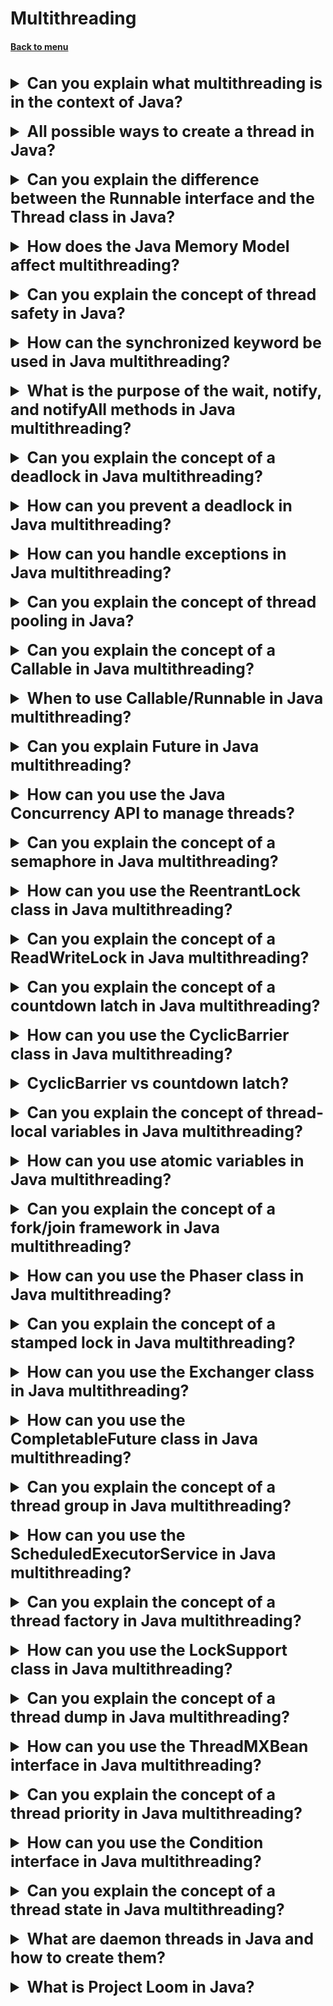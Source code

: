 <h1>Multithreading</h1> 
<h4> 

[Back to menu](..%2FMenu.md)

</h4>

[//]: # (Can you explain what multithreading is in the context of Java?)

<br>
<details>
    <summary style="font-size: 25px;">
        <b>
            Can you explain what multithreading is in the context of Java?
        </b>
    </summary>
<br>

Multithreading is a feature of Java that allows multiple sequences of code
(threads) to be run concurrently within a single program.
This can improve the performance of complex applications,
especially on systems with multiple processors or cores.

A thread in Java is like a lightweight subprocess.
Each thread has its own call stack,
but shares the same memory space and resources
(like open files and network connections)
with other threads in the same process.
This shared access to resources is one of the reasons
why multithreading programming can be more complex,
as it requires careful synchronization to avoid issues like race conditions.

You can create a new thread by extending the Thread class
and overriding its run() method,
or by implementing the Runnable interface
and passing an instance to a new Thread.

    Runnable runnable = new Runnable() {
      public void run() {
        // Code to run in new thread
      }
    };
    
    Thread thread = new Thread(runnable);
    thread.start(); // Starts the new thread

</details>
<br>

[//]: # (All possible ways to create a thread in Java?)

<details>
    <summary style="font-size: 25px;">
        <b>
            All possible ways to create a thread in Java?
        </b>
    </summary>
<br>

In Java, there are two main ways to create a thread:

- **By extending the Thread class:**
  You can create a new class that extends the Thread class,
  and then override the run() method to include the code
  that should be executed in the thread.

        class MyThread extends Thread {
          public void run() {
            // Code to execute in new thread
          }
        }
        
        // To start the thread:
        MyThread myThread = new MyThread();
        myThread.start();

- By implementing **the Runnable interface:**
  You can create a class that implements the Runnable interface,
  and then pass an instance of that class to a new Thread.

        class MyRunnable implements Runnable {
          public void run() {
            // Code to execute in new thread
          }
        }
        
        // To start the thread:
        Thread thread = new Thread(new MyRunnable());
        thread.start();

The Runnable interface is often preferred over
extending Thread because it allows your class to extend another class

- Java also provides the java.util.concurrent package,
  which includes the Executor framework

        ExecutorService executor = Executors.newFixedThreadPool(10);
        executor.execute(new MyRunnable());

</details>
<br>

[//]: # (Can you explain the difference between 
        the Runnable interface and the Thread class in Java?)

<details>
    <summary style="font-size: 25px;">
        <b>
            Can you explain the difference between 
            the Runnable interface and the Thread class in Java?
        </b>
    </summary>
<br>

**Inheritance:** extend Thread / implements Runnable

**Runnable** run can be run:

* in a new thread //new Thread(runnable).start();
* in a thread pool //executor.submit(runnable);
* in the current thread //runnable.run();

**Thread**

* Run the task in a new thread
* Can't run the task in a thread pool
* Can't run the task in a different thread

In general, implementing Runnable is more flexible
and is usually preferred over extending Thread.

</details>
<br>

[//]: # (How does the Java Memory Model affect multithreading?)

<details>
    <summary style="font-size: 25px;">
        <b>
            How does the Java Memory Model affect multithreading?
        </b>
    </summary>
<br>

Here are some key aspects of the JMM that affect multithreading:

* **Visibility**

Problem: One of the main challenges in multithreading
is ensuring that when one thread modifies a shared variable,
other threads can see the changes.

Solution: The volatile keyword can be used to ensure
that changes to a variable are immediately written
to the main memory, and that any read of the variable
will fetch the latest value from the main memory.

* **Atomicity:**

Problem: Operations that seem to be single,
indivisible operations can actually be composed of multiple steps.

Solution: For compound operations (like incrementing a value),
synchronization mechanisms such as synchronized blocks
or Atomic classes can be used to ensure atomicity.

* **Reordering and Happens before:**

Problem: The JMM allows the reordering of some operations
when multiple threads are involved, as other threads may
see operations happening in a different order.

Solution: The JMM provides the volatile keyword
and synchronized blocks to enforce a specific
order of operations across threads.

Before compilation:

    int x = 1;
    int y = 2;
    int a = x;
    int b = y;

After compilation:

    int y = 2;
    int x = 1;
    int b = y;
    int a = x;

</details>
<br>

[//]: # (Can you explain the concept of thread safety in Java?)

<details>
    <summary style="font-size: 25px;">
        <b>
            Can you explain the concept of thread safety in Java?
        </b>
    </summary>
<br>

Here are some strategies to achieve thread safety in Java:

- **Immutability:** Immutable objects are by definition thread-safe,
  as their state cannot change after construction.

- **Synchronization:** Java provides several synchronization mechanisms,
  including synchronized methods, synchronized blocks, volatile variables,
  and classes in the java.util.concurrent package,
  such as ReentrantLock and Semaphore.

These tools can be used to control access to shared data in a way
that ensures only one thread at a time can access the data
or a particular section of code.

- **Atomic operations:** The Java Memory Model guarantees atomicity
  for most variable reads and writes

</details>
<br>

[//]: # (How can the synchronized keyword be used in Java multithreading?)

<details>
    <summary style="font-size: 25px;">
        <b>
            How can the synchronized keyword be used in Java multithreading?
        </b>
    </summary>
<br>

The synchronized keyword in Java is used to create
a critical section where only one thread can execute at a time.

It's one of the key tools for achieving thread safety in a multi-threaded
environment, as it can prevent race conditions by ensuring
that multiple threads do not concurrently modify shared mutable data.

- **Synchronized Methods:** If another thread already holds the lock,
  the thread will block until the lock is released.

- **Synchronized Blocks:** protect only part of a method

- **Synchronized Static Methods** same as object methods

</details>
<br>


[//]: # (What is the purpose of the wait, notify, and notifyAll
        methods in Java multithreading?)

<details>
    <summary style="font-size: 25px;">
        <b>
            What is the purpose of the wait, notify, and notifyAll
            methods in Java multithreading?
        </b>
    </summary>
<br>

The wait(), notify(), and notifyAll() allow
threads to communicate about the lock status of a resource.

- wait(): tells the current thread go to sleep until
  some other thread enters the same monitor
  and calls notify() or notifyAll()

- notify(): This method wakes up a single thread that called wait()
  on the same object.
  It should be noted that calling notify()
  does not actually give up a lock on a resource,
  the thread that calls notify() remains the owner of the lock.
  The thread woken up by notify() will not be able
  to proceed until the current thread releases the lock.

- notifyAll(): wakes up all the threads that called wait().
  The highest priority thread will run first

</details>
<br>

[//]: # (Can you explain the concept of a deadlock in Java multithreading?)

<details>
    <summary style="font-size: 25px;">
        <b>
            Can you explain the concept of a deadlock in Java multithreading?
        </b>
    </summary>
<br>

A deadlock in Java multithreading is a situation where two
or more threads are blocked forever,
each waiting for the other to release a lock.
Deadlock occurs when multiple threads need the same
locks but obtain them in different order.

Deadlocks can be very difficult to diagnose and fix,
because they depend on the timing of thread execution,
which can be unpredictable.

The best way to deal with deadlocks is to avoid them,
for example, by always acquiring locks in the same order.

    public class SimpleDeadlock {
        public static void main(String[] args) {
            Thread.currentThread().join();  // Line 1
        }
    }

</details>
<br>

[//]: # (How can you prevent a deadlock in Java multithreading?)

<details>
    <summary style="font-size: 25px;">
        <b>
            How can you prevent a deadlock in Java multithreading?
        </b>
    </summary>
<br>

Preventing deadlocks:

- Avoid Nested Locks
- Avoid Unnecessary Locks: The more locks you hold,
  the greater the chance of deadlock.
- Use Lock Ordering: If a thread must acquire multiple locks,
  always acquire the locks in the same, fixed order.
- Use a Lock Timeout:
- Use Deadlock Detection Tools: like JConsole
- Use Higher-Level Concurrency APIs: like java.util.concurrent

</details>
<br>

[//]: # (How can you handle exceptions in Java multithreading?)

<details>
    <summary style="font-size: 25px;">
        <b>
            How can you handle exceptions in Java multithreading?
        </b>
    </summary>
<br>

Handling exceptions in Java multithreading can be a bit tricky
because an exception thrown in a thread cannot be caught in other threads.
However, there are several ways to handle exceptions in threads:

- **try-catch block inside the run()**

        new Thread(() -> {
            try {
                // code that might throw an exception
                } catch (Exception e) {
                // handle exception
            }
        }).start();

- **Thread.UncaughtExceptionHandler** interface

      Thread thread = new Thread(() -> {
          // code that might throw an exception
      });
        
      thread.setUncaughtExceptionHandler(new Thread.UncaughtExceptionHandler() {
      public void uncaughtException(Thread t, Throwable e) {
      // handle exception
      }
      });
        
      thread.start();

- you can use the **Future** to handle exceptions

        Future<?> future = executor.submit(() -> {
        // code that might throw an exception
        });
        
        try {
        future.get();
        } catch (ExecutionException e) {
        Throwable cause = e.getCause();  // get the actual exception
        // handle exception
        }

- Use Callable instead of runnable

</details>
<br>

[//]: # (Can you explain the concept of thread pooling in Java?)

<details>
    <summary style="font-size: 25px;">
        <b>
            Can you explain the concept of thread pooling in Java?
        </b>
    </summary>
<br>

Thread pooling in Java is a concept where a pool
of worker threads is created to perform a queue of tasks.
This is more efficient than creating a new thread for each task,
especially for large-scale, CPU-intensive or IO-intensive tasks.

- **Thread Reuse:** Creating and starting a thread can be expensive in
  terms of time and system resources.
  Thread pools allow you to reuse existing threads to execute new tasks.

- **Control Over System Resources:**
  By limiting the number of total threads that can be in
  existence at any given time, you can prevent system overload.

- **Improved Stability:** Too many threads can lead to system instability
  or even crashes.
  A thread pool can help maintain stability
  by limiting the number of threads.

Java provides built-in support for thread pools
in the java.util.concurrent package.
The ExecutorService interface represents a thread pool.
You can create a thread pool using one of the
factory methods in the Executors class.

    ExecutorService executor = Executors.newFixedThreadPool(10);  // create a pool of 10 threads
    
    for (int i = 0; i < 50; i++) {
        int finalI = i;
        executor.submit(() -> {
            System.out.println("Running task " + finalI + " in thread " + Thread.currentThread().getName());
        });
    }
    
    executor.shutdown();

</details>
<br>

[//]: # (Can you explain the concept of a Callable 
        and Future in Java multithreading?)

<details>
    <summary style="font-size: 25px;">
        <b>
            Can you explain the concept of a Callable in Java multithreading?
        </b>
    </summary>
<br>

- **Callable:** The Callable interface is similar to Runnable,
  in that both are designed for classes whose instances
  are potentially executed by another thread.

However, Runnable does not return a result and
cannot throw a checked exception, whereas Callable can do both.

A Callable needs to implement a single method,
call(), which returns a value and may throw an exception.

</details>
<br>

[//]: # (When to use Callable/Runnable in Java multithreading?)

<details>
    <summary style="font-size: 25px;">
        <b>
            When to use Callable/Runnable in Java multithreading?
        </b>
    </summary>
<br>

In general, if your task doesn't need to return a result and
doesn't throw any checked exceptions, you can use a Runnable.
If your task needs to return a result or might throw a checked exception,
you should use a Callable.

</details>
<br>

[//]: # (Can you explain Future in Java multithreading?)

<details>
    <summary style="font-size: 25px;">
        <b>
            Can you explain Future in Java multithreading?  
        </b>
    </summary>
<br>

In Java, Future is an interface that represents the result
of an asynchronous computation.
It provides methods to check if the computation is complete,
to wait for its completion, and to retrieve the result of the computation.

- **boolean isDone():** Returns true if the task completed.
  Completion may be due to normal termination, an exception, or cancellation.

- **V get():** Waits if necessary for the computation to complete,
  and then retrieves its result.
  This method will block if the computation has not yet completed.

- **V get(long timeout, TimeUnit unit):** Waits if necessary for at
  most the given time for the computation to complete,
  and then retrieves its result, if available.

- **boolean cancel(boolean mayInterruptIfRunning):**
  Attempts to cancel execution of this task.

</details>
<br>

[//]: # (How can you use the Java Concurrency API to manage threads?)

<details>
    <summary style="font-size: 25px;">
        <b>
            How can you use the Java Concurrency API to manage threads? 
        </b>
    </summary>
<br>

Java Concurrency API provides various classes and interfaces
that can be used to manage and control threads
in a more advanced way compared to simply creating
Thread objects and calling their start() method.
Here are some key components of the Java Concurrency API:

1. **Executor Framework:** This is a framework that creates
   and manages threads. It uses the `Executor`, `ExecutorService`,
   and `ScheduledExecutorService` interfaces, and the `Executors`
   utility class. You can create a pool of threads
   and control them through the `ExecutorService`.

```
ExecutorService executorService = Executors.newFixedThreadPool(10);
executorService.execute(() -> {
    // task to be performed by a thread
});
executorService.shutdown();
```

2. **Future and Callable:** If you need a result from your tasks,
   you can use the `Callable` interface, which represents
   a task that returns a result.
   When you submit a `Callable` to an `ExecutorService`,
   it returns a `Future`, which represents the result of a computation.

```
Callable<Integer> task = () -> {
    // Perform computation
    return 123;
};
Future<Integer> future = executorService.submit(task);
Integer result = future.get();  // This will block until the result is ready
```

3. **Locks:** The `java.util.concurrent.locks`
   package provides a more advanced set of lock operations
   than the implicit locks provided by `synchronized`.
   The `Lock` interface allows more flexible structuring z
   of synchronized code and allows multiple condition variables per lock.

```
Lock lock = new ReentrantLock();
lock.lock();
try {
    // access shared resource
} finally {
    lock.unlock();
}
```

4. **Atomic Variables:** The `java.util.concurrent.atomic`
   package defines classes that support atomic operations
   on single variables. All operations with these classes are atomic,
   which eliminates the need for using a `synchronized` block.

```
AtomicInteger atomicInteger = new AtomicInteger(0);
int newValue = atomicInteger.incrementAndGet();
```

5. **Concurrent Collections:** The `java.util.concurrent` package
   also includes several concurrent collection classes,
   like `ConcurrentHashMap` and `CopyOnWriteArrayList`,
   which are thread-safe versions of `HashMap` and `ArrayList`.

</details>
<br>

[//]: # (Can you explain the concept of a semaphore in Java multithreading?)

<details>
    <summary style="font-size: 25px;">
        <b>
            Can you explain the concept of a semaphore in Java multithreading?
        </b>
    </summary>
<br>

A semaphore in Java multithreading is a class in the
java.util.concurrent package that is used to limit the number
of threads that can access a certain resource at the same time.

A semaphore maintains a set of permits.
A thread can acquire a permit from the semaphore,
in which case the number of available permits decreases.
If a thread tries to acquire a permit and none are available,
the thread will block until a permit becomes available
(or until it's interrupted).

A thread can also release a permit back to the semaphore,
in which case the number of available permits increases.

    Semaphore semaphore = new Semaphore(3);  // 3 permits

![img](https://i.stack.imgur.com/cDXIV.png)

</details>
<br>

[//]: # (How can you use the ReentrantLock class in Java multithreading?)

<details>
    <summary style="font-size: 25px;">
        <b>
            How can you use the ReentrantLock class in Java multithreading?
        </b>
    </summary>
<br>

The `ReentrantLock` class in Java is part of the
`java.util.concurrent.locks` package.
It's an implementation of the `Lock` interface
and works similarly to the implicit locking provided
by the `synchronized` keyword, but with additional features and capabilities.

A `ReentrantLock` is "reentrant" in the sense that a single
thread can acquire the lock multiple times without blocking on itself.
This is useful in situations where it's not easy to ensure
that the lock is always released before a method returns.

Here's an example of how to use a `ReentrantLock`:

```
ReentrantLock lock = new ReentrantLock();

lock.lock();
try {
    // access shared resource
} finally {
    lock.unlock();
}
```

- **Ability to interrupt a thread waiting for a lock:**
  `ReentrantLock` provides a method `lockInterruptibly()`
  that can be used to interrupt a thread that's waiting for a lock.

- **Ability to timeout while waiting for a lock:**
  `ReentrantLock` provides a method `tryLock(long timeout, TimeUnit unit)`
  that can be used to make a thread wait for a
  lock for a certain amount of time before giving up.

- **Fairness policy:** When creating a `ReentrantLock`,
  you can set a fairness policy. If set to `true`,
  the lock will favor granting access to the longest-waiting thread.

</details>
<br>

[//]: # (Can you explain the concept of a ReadWriteLock in Java multithreading?)

<details>
    <summary style="font-size: 25px;">
        <b>
            Can you explain the concept of a ReadWriteLock in Java multithreading?
        </b>
    </summary>
<br>

The `ReadWriteLock` interface in Java provides a pair of lock methods:
one for read access and one for write access.
It's part of the `java.util.concurrent.locks` package.
If a thread wants to read the shared data, it acquires the read lock.
If a thread wants to modify the shared data, it acquires the write lock.

The main advantage of a `ReadWriteLock` over a regular lock
(like `ReentrantLock`) is that it allows multiple threads
to read shared data concurrently.
The write lock is exclusive, but the read lock is not,
which can lead to better performance in some scenarios.

Here's an example of how to use a `ReadWriteLock`:

```
ReadWriteLock readWriteLock = new ReentrantReadWriteLock();

// Acquire read lock
readWriteLock.readLock().lock();
try {
    // read shared data
} finally {
    readWriteLock.readLock().unlock();
}

// Acquire write lock
readWriteLock.writeLock().lock();
try {
    // write to shared data
} finally {
    readWriteLock.writeLock().unlock();
}
```

</details>
<br>

[//]: # (Can you explain the concept of a countdown latch in Java multithreading?)

<details>
    <summary style="font-size: 25px;">
        <b>
            Can you explain the concept of a countdown latch in Java multithreading?
        </b>
    </summary>
<br>

A `CountDownLatch` in Java multithreading is a utility
class in the `java.util.concurrent` package.
It allows one or more threads to wait until
a set of operations being performed in other threads completes.

A `CountDownLatch` is initialized with a given count,
which represents the number of operations
that must complete before the latch is released.
The `countDown()` method is used to decrement the count,
and the `await()` method is used to block until the count reaches zero.

Here's an example of how to use a `CountDownLatch`:

```
int workerCount = 5;
final CountDownLatch latch = new CountDownLatch(workerCount);

for (int i = 0; i < workerCount; i++) {
    new Thread(() -> {
        // Perform some work...
        latch.countDown();  // Decrement the count
    }).start();
}

try {
    latch.await();  // Wait until the count reaches zero
} catch (InterruptedException e) {
    Thread.currentThread().interrupt();
}
```

![img](https://static.javatpoint.com/core/images/countdownlatch-in-java.png)

</details>
<br>

[//]: # (How can you use the CyclicBarrier class in Java multithreading?)

<details>
    <summary style="font-size: 25px;">
        <b>
            How can you use the CyclicBarrier class in Java multithreading?
        </b>
    </summary>
<br>

The `CyclicBarrier` class in Java is a synchronization mechanism
that allows a set of threads to all wait for each other
to reach a common barrier point.
It is called cyclic because it can be re-used after
the waiting threads are released.

The `CyclicBarrier` is useful in programs
involving a fixed-sized party of threads that must occasionally
wait for each other.

The barrier is called cyclic because it can be re-used after
the waiting threads are released.

```
int partyCount = 3;
CyclicBarrier barrier = new CyclicBarrier(partyCount);

for (int i = 0; i < partyCount; i++) {
    new Thread(() -> {
        System.out.println("Thread " + Thread.currentThread().getId() + " is waiting on barrier");
        try {
            barrier.await();
        } catch (InterruptedException | BrokenBarrierException e) {
            e.printStackTrace();
        }
        System.out.println("Thread " + Thread.currentThread().getId() + " has crossed the barrier");
    }).start();
}
```

![img](https://media.geeksforgeeks.org/wp-content/uploads/cyclicbarrier.png)

</details>
<br>

[//]: # (CyclicBarrier vs countdown latch?)

<details>
    <summary style="font-size: 25px;">
        <b>
            CyclicBarrier vs countdown latch?
        </b>
    </summary>
<br>

In general, **CountDownLatch** is suitable for situations
where one thread needs to wait for one or more operations
in other threads to complete.

**CyclicBarrier** is suitable for situations
where several threads need to all wait together
until they all reach a common point.

</details>
<br>

[//]: # (Can you explain the concept of thread-local 
        variables in Java multithreading?)

<details>
    <summary style="font-size: 25px;">
        <b>
            Can you explain the concept of thread-local 
            variables in Java multithreading?
        </b>
    </summary>
<br>

Thread-local variables in Java are used to create variables
that can only be read and written by the same thread.
This means that even if two threads are executing the same code,
and the code has a reference to a `ThreadLocal` variable,
then the two threads cannot see each other's `ThreadLocal` variables.

```
ThreadLocal<Integer> threadLocal = new ThreadLocal<>();

// In thread 1
threadLocal.set(1);
Integer valueInThread1 = threadLocal.get();  // This will be 1

// In thread 2
threadLocal.set(2);
Integer valueInThread2 = threadLocal.get();  // This will be 2
```

</details>
<br>

[//]: # (How can you use atomic variables in Java multithreading?)

<details>
    <summary style="font-size: 25px;">
        <b>
            How can you use atomic variables in Java multithreading?
        </b>
    </summary>
<br>

Atomic variables in Java are used in multithreading environments
to perform atomic operations without using `synchronized` keyword.
The `java.util.concurrent.atomic` package defines classes
that support atomic operations on single variables.
All operations with these classes are atomic,
which eliminates the need for using a `synchronized` block.

Here's an example of how to use an `AtomicInteger`:

```
AtomicInteger atomicInteger = new AtomicInteger(0);

// In thread 1
int newValueInThread1 = atomicInteger.incrementAndGet();  // This will be 1

// In thread 2
int newValueInThread2 = atomicInteger.incrementAndGet();  // This will be 2
```

</details>
<br>

[//]: # (Can you explain the concept of a fork/join 
        framework in Java multithreading?)

<details>
    <summary style="font-size: 25px;">
        <b>
            Can you explain the concept of a fork/join 
            framework in Java multithreading?
        </b>
    </summary>
<br>

The Fork/Join framework in Java is a tool for parallelize tasks.
It's designed to help you split up a big task into smaller subtasks,
then run these subtasks in parallel,
and finally combine the results of each subtask
to get the result of the original big task.

In terms of code, you'd use a `ForkJoinPool` to manage threads,
and a `RecursiveTask` or `RecursiveAction`
to represent the job that needs to be done.
The `compute()` method in RecursiveTask or RecursiveAction
is where you define how to split the job and how to combine the results.

```
ForkJoinPool pool = new ForkJoinPool();

RecursiveTask<MyResult> myTask = new RecursiveTask<MyResult>() {
    @Override
    protected MyResult compute() {
        if (jobIsSmallEnough) {
            // do the job directly and return the result
        } else {
            // split the job into smaller jobs
            // use fork() to do each smaller job in parallel
            // use join() to wait for the results
            // combine the results and return
        }
    }
};

MyResult result = pool.invoke(myTask);
```

Within the Fork/Join framework in Java, the fork() and join()
methods are used to manage subtasks within a RecursiveTask or RecursiveAction.

- **fork():** This method asynchronously executes the task that calls it

```
RecursiveTask<Integer> task1 = new MyRecursiveTask();
task1.fork();  // starts task1 asynchronously
```

- **join():** This method is called after fork()
  to wait for a task to complete and obtain its result.

```
Integer result = task1.join();  // waits for task1 to complete and returns the result
```

![img](https://images.idgesg.net/images/article/2023/04/forkjoinpool-100940067-large.jpg?auto=webp&quality=85,70)

</details>
<br>

[//]: # (How can you use the Phaser class in Java multithreading?)

<details>
    <summary style="font-size: 25px;">
        <b>
            How can you use the Phaser class in Java multithreading?
        </b>
    </summary>
<br>

The `Phaser` class in Java is used for synchronizing threads
that meet at a certain point of execution.
It's more flexible than `CyclicBarrier` and `CountDownLatch`
as it can handle a variable number of threads
and supports multiple phases.

You use `register()` to add threads, `arriveAndAwaitAdvance()`
to signal a thread's arrival and wait for others,
and `arriveAndDeregister()` to remove a thread.

```
Phaser phaser = new Phaser(1);  // 1 represents the main thread

for (int i = 0; i < 3; i++) {
    phaser.register();  // register a new unarrived party
    new Thread(() -> {
        System.out.println(Thread.currentThread().getName() + " arrived");
        phaser.arriveAndAwaitAdvance();  // current thread arrived and wait for others
        System.out.println(Thread.currentThread().getName() + " after passing barrier");
    }).start();
}

// deregister the main thread
phaser.arriveAndDeregister();
```

![img](https://miro.medium.com/v2/resize:fit:563/1*lxI9yzD9H714iVhs93zOyg.jpeg)

</details>
<br>

[//]: # (Can you explain the concept of a stamped lock in Java multithreading?)

<details>
    <summary style="font-size: 25px;">
        <b>
            Can you explain the concept of a stamped lock in Java multithreading?
        </b>
    </summary>
<br>

`java.util.concurrent.locks.StampedLock`

The `StampedLock` class in Java is a form of
lock that supports both exclusive and non-exclusive modes.
It was introduced in Java 8 as an alternative to `ReadWriteLock`,
offering better performance under high contention.

`StampedLock` has three modes of operation:

1. **Writing (exclusive lock)**:
   Similar to a `ReentrantReadWriteLock.WriteLock`,
   only one thread can hold the write lock at a time.

2. **Reading (optimistic lock)**:
   This is a non-exclusive lock.
   Multiple threads can hold the read lock, as long
   as any thread does not hold the write lock.
   If a write lock is requested while threads hold the read lock,
   the write lock is blocked until all read locks are released.

3. **Optimistic Reading**:
   This is a weaker form of a read lock
   where a read operation is attempted without
   the explicit acquisition of a read lock.
   If the data read is not modified while reading, the result is valid.
   If the data is modified, the operation is retried with a full read lock.

Here's an example of how to use a `StampedLock`:

```
StampedLock stampedLock = new StampedLock();

// Writing
long stamp = stampedLock.writeLock();
try {
    // write to shared data
} finally {
    stampedLock.unlockWrite(stamp);
}

// Reading
stamp = stampedLock.readLock();
try {
    // read from shared data
} finally {
    stampedLock.unlockRead(stamp);
}

// Optimistic Reading
stamp = stampedLock.tryOptimisticRead();
// read from shared data
if (!stampedLock.validate(stamp)) {
    stamp = stampedLock.readLock();
    try {
        // retry read from shared data
    } finally {
        stampedLock.unlockRead(stamp);
    }
}
```

</details>
<br>

[//]: # (How can you use the Exchanger class in Java multithreading?)

<details>
    <summary style="font-size: 25px;">
        <b>
            How can you use the Exchanger class in Java multithreading?
        </b>
    </summary>
<br>

The `Exchanger` class in Java is a synchronization
point at which two threads can exchange information.
It's part of the `java.util.concurrent` package.
`Exchanger` waits until two separate threads call its `exchange()` method.
When that happens, it swaps the data supplied by the threads.

Here's an example of how to use an `Exchanger`:

```
Exchanger<String> exchanger = new Exchanger<>();

new Thread(() -> {
    try {
        String message = "Message from Thread 1";
        message = exchanger.exchange(message);  // send and receive
        System.out.println("Thread 1 received: " + message);
    } catch (InterruptedException e) {
        Thread.currentThread().interrupt();
    }
}).start();

new Thread(() -> {
    try {
        String message = "Message from Thread 2";
        message = exchanger.exchange(message);  // send and receive
        System.out.println("Thread 2 received: " + message);
    } catch (InterruptedException e) {
        Thread.currentThread().interrupt();
    }
}).start();
```

![img](https://jenkov.com/images/java-concurrency-utils/exchanger.png)

</details>
<br>

[//]: # (How can you use the CompletableFuture class in Java multithreading?)

<details>
    <summary style="font-size: 25px;">
        <b>
            How can you use the CompletableFuture class in Java multithreading?
        </b>
    </summary>
<br>

`CompletableFuture` in Java is a way to run tasks in the background

The `CompletableFuture` class in Java is used for asynchronous programming.
It represents a Future that can be explicitly completed,
and supports dependent functions and actions.
You create a CompletableFuture with supplyAsync() or similar methods,
and retrieve the result with get().

It also provides methods for chaining, combining,
and handling exceptions in asynchronous tasks.

```
CompletableFuture<String> future = CompletableFuture.supplyAsync(() -> {
    // Some long running task
    try {
        Thread.sleep(1000);
    } catch (InterruptedException e) {
        // Handle interruption
    }
    return "Hello, World!";
});

// Do other things...

// Get the result of the background task
String result = future.get();
```

</details>
<br>

[//]: # (Can you explain the concept of a thread group in Java multithreading?)

<details>
    <summary style="font-size: 25px;">
        <b>
            Can you explain the concept of a thread group in Java multithreading?
        </b>
    </summary>
<br>

A `ThreadGroup` in Java is a data structure that controls the state
of multiple threads as a single unit.

Every thread in Java is a member of a thread group.
When a new thread is created, it belongs to the same group
as the thread that created it.

`ThreadGroup` provides several useful methods to operate
on a set of threads as a whole.
For example, you can interrupt all threads in a group,
stop them, or suspend them with a single method call.

```
// Create a new thread group
ThreadGroup group = new ThreadGroup("My Thread Group");

// Create new threads in the group
Thread thread1 = new Thread(group, () -> {
    // Some task...
});
Thread thread2 = new Thread(group, () -> {
    // Some task...
});

// Start the threads
thread1.start();
thread2.start();

// Check the number of active threads in the group
System.out.println("Active threads: " + group.activeCount());

// Interrupt all threads in the group
group.interrupt();
```

</details>
<br>

[//]: # (How can you use the ScheduledExecutorService in Java multithreading?)

<details>
    <summary style="font-size: 25px;">
        <b>
            How can you use the ScheduledExecutorService in Java multithreading?
        </b>
    </summary>
<br>

The `ScheduledExecutorService` interface in Java is a `ExecutorService`
that can schedule commands to run after a given delay,
or to execute periodically.

```
ScheduledExecutorService executor = Executors.newScheduledThreadPool(1);

Runnable task = () -> System.out.println("Task executed at " + LocalDateTime.now());

// Execute task after 5 seconds delay
executor.schedule(task, 5, TimeUnit.SECONDS);

// Execute task every 10 seconds
executor.scheduleAtFixedRate(task, 0, 10, TimeUnit.SECONDS);
executor.shutdown();
```

</details>
<br>

[//]: # (Can you explain the concept of a thread factory in Java multithreading?)

<details>
    <summary style="font-size: 25px;">
        <b>
            Can you explain the concept of a thread factory in Java multithreading?
        </b>
    </summary>
<br>

The `ThreadFactory` interface in Java is a factory
for creating new `Thread` instances.
This interface is used in situations where
you want to customize the properties of the threads being created,
such as their names, daemon status, priority, or `ThreadGroup`.

```
ThreadFactory factory = new ThreadFactory() {
    private final AtomicInteger counter = new AtomicInteger(0);

    @Override
    public Thread newThread(Runnable r) {
        Thread t = new Thread(r);
        t.setName("MyThread-" + counter.getAndIncrement());
        return t;
    }
};

ExecutorService executor = Executors.newFixedThreadPool(2, factory);

executor.submit(() -> {
    // Some task...
});
```

</details>
<br>

[//]: # (How can you use the LockSupport class in Java multithreading?)

<details>
    <summary style="font-size: 25px;">
        <b>
            How can you use the LockSupport class in Java multithreading?
        </b>
    </summary>
<br>

The `LockSupport` class in Java provides basic synchronization methods
that are useful in creating higher-level blocking/synchronization utilities.
It's part of the `java.util.concurrent.locks` package.
The two main methods in `LockSupport` are `park()` and `unpark(Thread)`.

- `park()`: This method is used to block the current thread,
  unless/until it's interrupted or `unpark(Thread)` is called on it.

- `unpark(Thread)`: This method is used to make
  a thread that called `park()` ready to run (if it's not already ready).

```
Thread thread = new Thread(() -> {
    System.out.println("Thread is starting...");
    LockSupport.park();
    System.out.println("Thread is resuming...");
});

thread.start();

// Sleep for a second to ensure the new thread gets to run
Thread.sleep(1000);

System.out.println("Main thread is going to unpark the other thread");
LockSupport.unpark(thread);
```

</details>
<br>

[//]: # (Can you explain the concept of a thread dump in Java multithreading?)

<details>
    <summary style="font-size: 25px;">
        <b>
            Can you explain the concept of a thread dump in Java multithreading?
        </b>
    </summary>
<br>

A thread dump in Java is a snapshot of the state of all threads in a process,
including their method call stacks.
It's useful for diagnosing and debugging concurrency problems.
You can obtain a thread dump using the jstack tool, the Java Debug Interface,
by sending a signal to the JVM, or from a Java profiler.

</details>
<br>

[//]: # (How can you use the ThreadMXBean interface in Java multithreading?)

<details>
    <summary style="font-size: 25px;">
        <b>
             How can you use the ThreadMXBean interface in Java multithreading?
        </b>
    </summary>
<br>

The ThreadMXBean interface in Java provides methods
for getting information about all live threads and the overall
thread system in the Java Virtual Machine (JVM).
It's part of the java.lang.management package.

</details>
<br>

[//]: # (Can you explain the concept of a thread priority in Java multithreading?)

<details>
    <summary style="font-size: 25px;">
        <b>
            Can you explain the concept of a 
            thread priority in Java multithreading?
        </b>
    </summary>
<br>

A thread scheduler in Java is a part of the JVM 
that decides which threads should run. 
It uses a preemptive, priority-based scheduling algorithm, 
meaning that at any given time, the runnable thread 
with the highest priority is chosen to run. 
The exact behavior can depend on the underlying OS and JVM implementation.

</details>
<br>

[//]: # (How can you use the Condition interface in Java multithreading?)

<details>
    <summary style="font-size: 25px;">
        <b>
            How can you use the Condition interface in Java multithreading?
        </b>
    </summary>
<br>

The Condition interface in Java provides methods for a thread 
to suspend its execution until notified by another thread. 

You create a Condition from a Lock, and then use await() 
to wait on the condition and signal() or signalAll() to wake up 
one or all waiting threads. 

This is often used as a more flexible alternative to 
Object.wait() and Object.notify().

</details>
<br>

[//]: # (Can you explain the concept of a thread state in Java multithreading?)

<details>
    <summary style="font-size: 25px;">
        <b>
            Can you explain the concept of a thread state in Java multithreading?
        </b>
    </summary>
<br>

In Java, a thread can be in one of several states during its lifecycle. 
These states are represented by the `Thread.State` enum. 
Here are the possible thread states:

- **NEW**: A thread that has not yet started is in this state.
- **RUNNABLE**: A thread executed in the Java virtual machine is in this state.
- **BLOCKED**: A thread blocked waiting for a monitor lock is in this state.
- **WAITING**: A thread that is waiting indefinitely for another thread to perform a particular action is in this state.
- **TIMED_WAITING**: A thread waiting for another thread 
to perform an action for up to a specified waiting time is in this state.
- **TERMINATED**: A thread that has exited is in this state.

You can get the current state of a thread using the `getState()` 
method of the `Thread` class:

</details>
<br>

[//]: # (What are daemon threads in Java and how to create them?)

<details>
    <summary style="font-size: 25px;">
        <b>
            What are daemon threads in Java and how to create them?
        </b>
    </summary>
<br>

`A daemon thread` in Java is a low-priority thread that runs 
in the background and does not prevent the JVM from 
exiting when all user threads finish their execution. 

You can create a daemon thread by using the `setDaemon(true)` method 
from the Thread class

</details>
<br>

[//]: # (What is Project Loom in Java?)

<details>
    <summary style="font-size: 25px;">
        <b>
            What is Project Loom in Java?
        </b>
    </summary>
<br>

Project Loom is an ongoing project in the OpenJDK community with the goal 
of adding lightweight concurrency support to the Java programming language. 

The main feature of Project Loom is the introduction of 
"virtual threads" (also known as "fibers"), 
which are designed to be much lighter weight than standard 
operating system threads.

As of now, Project Loom is still in the experimental stage 
and is not yet included in any stable Java release.

</details>
<br>